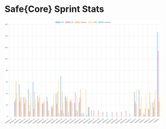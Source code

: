 # Safe{Core} Sprint Stats
<img src="./total_complexity/2025-01-13.png" width="600" title="Total Complexity">


